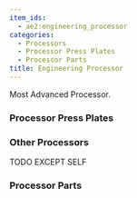 ```yaml
---
item_ids:
  - ae2:engineering_processor
categories:
  - Processors
  - Processor Press Plates
  - Processor Parts
title: Engineering Processor
---
```


Most Advanced Processor.

<RecipeFor id="engineering_processor" />

### Processor Press Plates

<CategoryIndex category="Processor Press Plates" />

### Other Processors

TODO EXCEPT SELF

<CategoryIndex category="Processors" />

### Processor Parts

<CategoryIndex category="Processor Parts" />

